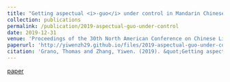 ```yaml
---
title: "Getting aspectual <i>-guo</i> under control in Mandarin Chinese: An experimental investigation"
collection: publications
permalink: /publication/2019-aspectual-guo-under-control
date: 2019-12-31
venue: 'Proceedings of the 30th North American Conference on Chinese Linguistics (NACCL-30)'
paperurl: 'http://yiwenzh29.github.io/files/2019-aspectual-guo-under-control.pdf'
citation: 'Grano, Thomas and Zhang, Yiwen. (2019). &quot;Getting aspectual <i>-guo</i> under control in Mandarin Chinese: An experimental investigation.&quot; <i>Proceedings of the 30th North American Conference on Chinese Linguistics (NACCL-30)</i>. Volume 1. Edited by Yuhong Zhu, Skylor E. Gomes, Junyu Ruan, Qian Wang, Seo-Jin Yang, Jinwei Ye, Wei Zhou. Columbus, Ohio: The Ohio State University. Pages 208-215.'
---
```


[paper](http://yiwenzh29.github.io/files/2019-aspectual-guo-under-control.pdf)
